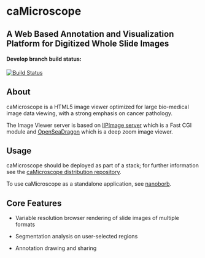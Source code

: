 # caMicroscope 
## A Web Based Annotation and Visualization Platform for Digitized Whole Slide Images

#### Develop branch build status:
[![Build Status](https://travis-ci.org/camicroscope/caMicroscope.svg?branch=master)](https://travis-ci.org/camicroscope/caMicroscope)


## About

caMicroscope is a HTML5 image viewer optimized for large bio-medical image data viewing, with a strong emphasis on cancer pathology.

The Image Viewer server is based on [IIPImage server](http://iipimage.sourceforge.net/) which is a Fast CGI module and [OpenSeaDragon](https://openseadragon.github.io/) which is a deep zoom image viewer.


## Usage

caMicroscope should be deployed as part of a stack; for further information see the [caMicroscope distribution repository](https://github.com/camicroscope/Distro).

To use caMicroscope as a standalone application, see [nanoborb](https://github.com/SBU-BMI/Nanoborb/releases).

## Core Features

* Variable resolution browser rendering of slide images of multiple formats

* Segmentation analysis on user-selected regions

* Annotation drawing and sharing
